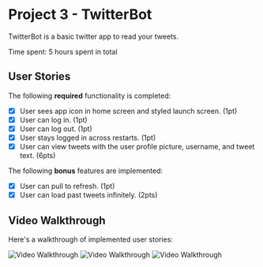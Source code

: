# Project 3 - TwitterBot

TwitterBot is a basic twitter app to read your tweets.

Time spent: 5 hours spent in total

## User Stories

The following **required** functionality is completed:

- [x] User sees app icon in home screen and styled launch screen. (1pt)
- [x] User can log in. (1pt)
- [x] User can log out. (1pt)
- [x] User stays logged in across restarts. (1pt)
- [x] User can view tweets with the user profile picture, username, and tweet text. (6pts)

The following **bonus** features are implemented:

- [x] User can pull to refresh. (1pt)
- [x] User can load past tweets infinitely. (2pts)

## Video Walkthrough

Here's a walkthrough of implemented user stories:

<img src='http://g.recordit.co/U0CEWxLrh6.gif' width='' alt='Video Walkthrough' />

<img src='http://g.recordit.co/AmtbeffyYw.gif' width='' alt='Video Walkthrough' />

<img src='http://g.recordit.co/2NcJmfkiA5.gif' width='' alt='Video Walkthrough' />



